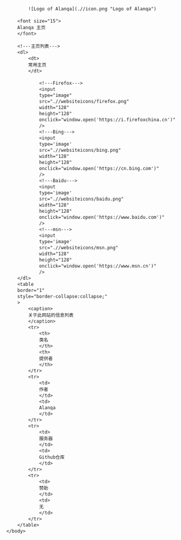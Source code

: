 <!doctype html>
<html>
	<head>
		<meta charset="utf-8">
		<title>Alanqa 主页</title>
	</head>
	<body>

			![Logo of Alanqa](.//icon.png "Logo of Alanqa")

		<font size="15">
		Alanqa 主页
		</font>

		<!---主页列表--->
		<dl>
			<dt>
			常用主页
			</dt>

				<!---Firefox--->
				<input
				type="image"
				src=".//websiteicons/firefox.png"
				width="128"
				height="128"
				onclick="window.open('https://i.firefoxchina.cn')"
				/>
				<!---Bing--->
				<input
				type='image'
				src=".//websiteicons/bing.png"
				width="128"
				height="128"
				onclick="window.open('https://cn.bing.com')"
				/>
				<!---Baidu--->
				<input
				type='image'
				src=".//websiteicons/baidu.png"
				width="128"
				height="128"
				onclick="window.open('https://www.baidu.com')"
				/>
				<!---msn--->
				<input
				type='image'
				src=".//websiteicons/msn.png"
				width="128"
				height="128"
				onclick="window.open('https://www.msn.cn')"
				/>
		</dl>
		<table
		border="1"
		style="border-collapse:collapse;"
		>
			<caption>
			关于此网站的信息列表
			</caption>
			<tr>
				<th>
				类名
				</th>
				<th>
				提供者
				</th>
			</tr>
			<tr>
				<td>
				作者
				</td>
				<td>
				Alanqa
				</td>
			</tr>
			<tr>
				<td>
				服务器
				</td>
				<td>
				Github仓库
				</td>
			</tr>
			<tr>
				<td>
				赞助
				</td>
				<td>
				无
				</td>
			</tr>
		</table>
	</body>
</html>
